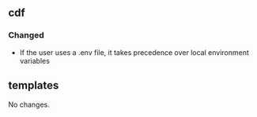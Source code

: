 ## cdf 

### Changed

- If the user uses a .env file, it takes precedence over local
environment variables

## templates

No changes.